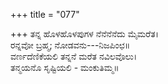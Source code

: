 +++
title = "077"

+++
ತನ್ನ ಹೊಳಹೊಳಪುಗಳ ನೆನೆನೆನೆದು ಮೈಮರೆತ।  
ರನ್ನವೋ ಬ್ರಹ್ಮ; ನೋಡವನು---ನಿಜಪಿಂಛ॥  
ವರ್ಣದೆಣಿಕೆಯಲಿ ತನ್ನನೆ ಮರೆತ ನವಿಲವೊಲು।  
ತನ್ಮಯನೊ ಸೃಷ್ಟಿಯಲಿ - ಮಂಕುತಿಮ್ಮ॥  
